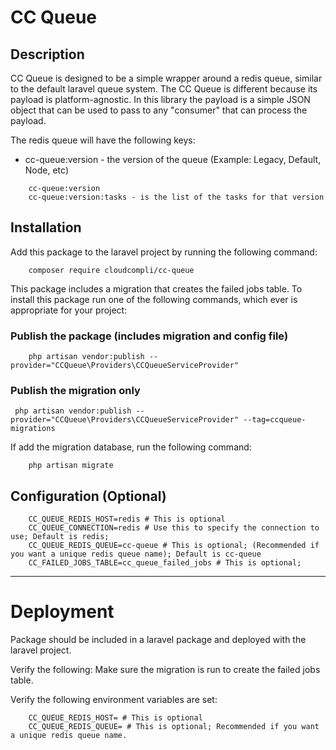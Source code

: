 # CC Queue

## Description
CC Queue is designed to be a simple wrapper around a redis queue, similar to the default laravel queue system. 
The CC Queue is different because its payload is platform-agnostic.
In this library the payload is a simple JSON object that can be used to pass to any "consumer" that can process the payload.

The redis queue will have the following keys:
- cc-queue:version - the version of the queue (Example: Legacy, Default, Node, etc)
```
    cc-queue:version
    cc-queue:version:tasks - is the list of the tasks for that version
```


## Installation
Add this package to the laravel project by running the following command:
```
    composer require cloudcompli/cc-queue
```

This package includes a migration that creates the failed jobs table.
To install this package run one of the following commands, which ever is appropriate for your project:

### Publish the package (includes migration and config file)
```
    php artisan vendor:publish --provider="CCQueue\Providers\CCQueueServiceProvider"
```

### Publish the migration only
```
 php artisan vendor:publish --provider="CCQueue\Providers\CCQueueServiceProvider" --tag=ccqueue-migrations
```

If add the migration database, run the following command:
```
    php artisan migrate
```


## Configuration (Optional)
```
    CC_QUEUE_REDIS_HOST=redis # This is optional
    CC_QUEUE_CONNECTION=redis # Use this to specify the connection to use; Default is redis;
    CC_QUEUE_REDIS_QUEUE=cc-queue # This is optional; (Recommended if you want a unique redis queue name); Default is cc-queue
    CC_FAILED_JOBS_TABLE=cc_queue_failed_jobs # This is optional; 
```
---
# Deployment
Package should be included in a laravel package and deployed with the laravel project. 

Verify the following:
Make sure the migration is run to create the failed jobs table.

Verify the following environment variables are set:
```
    CC_QUEUE_REDIS_HOST= # This is optional
    CC_QUEUE_REDIS_QUEUE= # This is optional; Recommended if you want a unique redis queue name.
```
